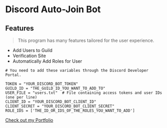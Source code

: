 # Discord Auto-Join Bot

## Features
> This program has many features tailored for the user experience.
- Add Users to Guild
- Verification Site
- Automatically Add Roles for User


```
# You need to add these variables through the Discord Developer Portal.

TOKEN = "YOUR_DISCORD_BOT_TOKEN"
GUILD_ID = "THE_GUILD_ID_YOU_WANT_TO_ADD_TO"
USER_FILE = "users.txt"  # File containing access tokens and user IDs (one per line)
CLIENT_ID = "YOUR_DISCORD_BOT_CLIENT_ID"
CLIENT_SECRET = "YOUR_DISCORD_BOT_CLIENT_SECRET"
ROLE_IDS = ['THE_ID_OR_IDS_OF_THE_ROLES_YOU_WANT_TO_ADD']
```

[Check out my Portfolio](https://github.com/swademcm)
